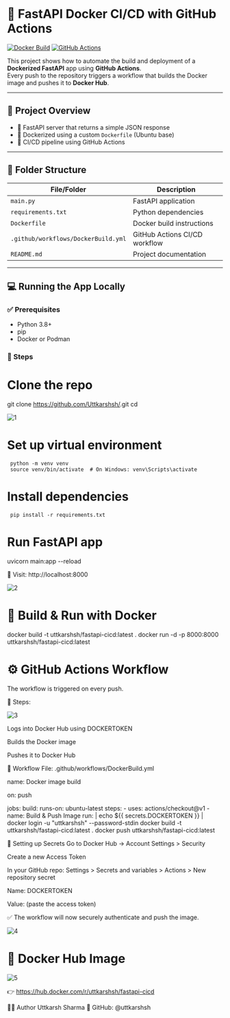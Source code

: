 # 🚀 FastAPI Docker CI/CD with GitHub Actions

[![Docker Build](https://img.shields.io/badge/Docker-Build-blue?logo=docker)](https://hub.docker.com/r/uttkarshsh/fastapi-cicd)
[![GitHub Actions](https://img.shields.io/github/actions/workflow/status/Uttkarshsh/<your-repo>/DockerBuild.yml?label=CI%2FCD&logo=github)](https://github.com/Uttkarshsh/<your-repo>/actions)

This project shows how to automate the build and deployment of a **Dockerized FastAPI** app using **GitHub Actions**.  
Every push to the repository triggers a workflow that builds the Docker image and pushes it to **Docker Hub**.

---

## 📌 Project Overview

- 🔧 FastAPI server that returns a simple JSON response
- 🐳 Dockerized using a custom `Dockerfile` (Ubuntu base)
- 🤖 CI/CD pipeline using GitHub Actions

---

## 📂 Folder Structure

| File/Folder                    | Description                          |
|-------------------------------|--------------------------------------|
| `main.py`                     | FastAPI application                  |
| `requirements.txt`            | Python dependencies                  |
| `Dockerfile`                  | Docker build instructions            |
| `.github/workflows/DockerBuild.yml` | GitHub Actions CI/CD workflow |
| `README.md`                   | Project documentation                |

---

## 💻 Running the App Locally

### ✅ Prerequisites

- Python 3.8+
- pip
- Docker or Podman

### 🔨 Steps


# Clone the repo
   git clone https://github.com/Uttkarshsh/<your-repo>.git
   cd <your-repo>

![1](https://github.com/user-attachments/assets/3d11495b-e4e0-4d40-80e6-e4b1a3d3d472)


# Set up virtual environment
     python -m venv venv
     source venv/bin/activate  # On Windows: venv\Scripts\activate

# Install dependencies
     pip install -r requirements.txt
 
# Run FastAPI app
   uvicorn main:app --reload



🔗 Visit: http://localhost:8000

![2](https://github.com/user-attachments/assets/37946d3c-0a67-48cf-a83d-95c244f470e6)


# 🐳 Build & Run with Docker

docker build -t uttkarshsh/fastapi-cicd:latest .
docker run -d -p 8000:8000 uttkarshsh/fastapi-cicd:latest




# ⚙️ GitHub Actions Workflow
The workflow is triggered on every push.

🔁 Steps:

![3](https://github.com/user-attachments/assets/e1a3d028-d29e-4fa8-ba96-78f17059bf31)


Logs into Docker Hub using DOCKERTOKEN

Builds the Docker image

Pushes it to Docker Hub

🧾 Workflow File: .github/workflows/DockerBuild.yml

name: Docker image build

on: push

jobs:
  build:
    runs-on: ubuntu-latest
    steps:
      - uses: actions/checkout@v1
      - name: Build & Push Image
        run: |
          echo ${{ secrets.DOCKERTOKEN }} | docker login -u "uttkarshsh" --password-stdin
          docker build -t uttkarshsh/fastapi-cicd:latest .
          docker push uttkarshsh/fastapi-cicd:latest



🔐 Setting up Secrets
Go to Docker Hub → Account Settings > Security

Create a new Access Token

In your GitHub repo:
Settings > Secrets and variables > Actions > New repository secret

Name: DOCKERTOKEN

Value: (paste the access token)




✅ The workflow will now securely authenticate and push the image.

![4](https://github.com/user-attachments/assets/e0600781-2949-4b01-b1d5-7fb8d4bc8421)


# 🐋 Docker Hub Image
![5](https://github.com/user-attachments/assets/ea8d6be4-3ba6-4071-85fa-9d95776375df)


👉 https://hub.docker.com/r/uttkarshsh/fastapi-cicd

👨‍💻 Author
Uttkarsh Sharma
🔗 GitHub: @uttkarshsh



